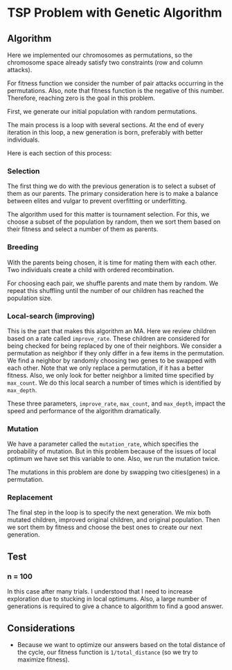 # TSP Problem with Genetic Algorithm
## Algorithm
Here we implemented our chromosomes as permutations, so the chromosome space already satisfy two constraints (row and column attacks).

For fitness function we consider the number of pair attacks occurring in the permutations. Also, note that fitness function is the negative of this number. Therefore, reaching zero is the goal in this problem.

First, we generate our initial population with random permutations.

The main process is a loop with several sections. At the end of every iteration in this loop, a new generation is born, preferably with better individuals.

Here is each section of this process:

### Selection
The first thing we do with the previous generation is to select a subset of them as our parents. The primary consideration here is to make a balance between elites and vulgar to prevent overfitting or underfitting.

The algorithm used for this matter is tournament selection. For this, we choose a subset of the population by random, then we sort them based on their fitness and select a number of them as parents.

### Breeding
With the parents being chosen, it is time for mating them with each other. Two individuals create a child with ordered recombination.

For choosing each pair, we shuffle parents and mate them by random. We repeat this shuffling until the number of our children has reached the population size.

### Local-search (improving)
This is the part that makes this algorithm an MA. Here we review children based on a rate called `improve_rate`. These children are considered for being checked for being replaced by one of their neighbors. We consider a permutation as neighbor if they only differ in a few items in the permutation. We find a neighbor by randomly choosing two genes to be swapped with each other. Note that we only replace a permutation, if it has a better fitness. Also, we only look for better neighbor a limited time specified by `max_count`. We do this local search a number of times which is identified by `max_depth`.

These three parameters, `improve_rate`, `max_count`, and `max_depth`, impact the speed and performance of the algorithm dramatically.

### Mutation
We have a parameter called the `mutation_rate`, which specifies the probability of mutation. But in this problem because of the issues of local optimum we have set this variable to one. Also, we run the mutation twice.

The mutations in this problem are done by swapping two cities(genes) in a permutation.

### Replacement
The final step in the loop is to specify the next generation. We mix both mutated children, improved original children, and original population. Then we sort them by fitness and choose the best ones to create our next generation.


## Test
### n = 100
In this case after many trials. I understood that I need to increase exploration due to stucking in local optimums. Also, a large number of generations is required to give a chance to algorithm to find a good answer.

## Considerations
- Because we want to optimize our answers based on the total distance of the cycle, our fitness function is `1/total_distance` (so we try to maximize fitness).
